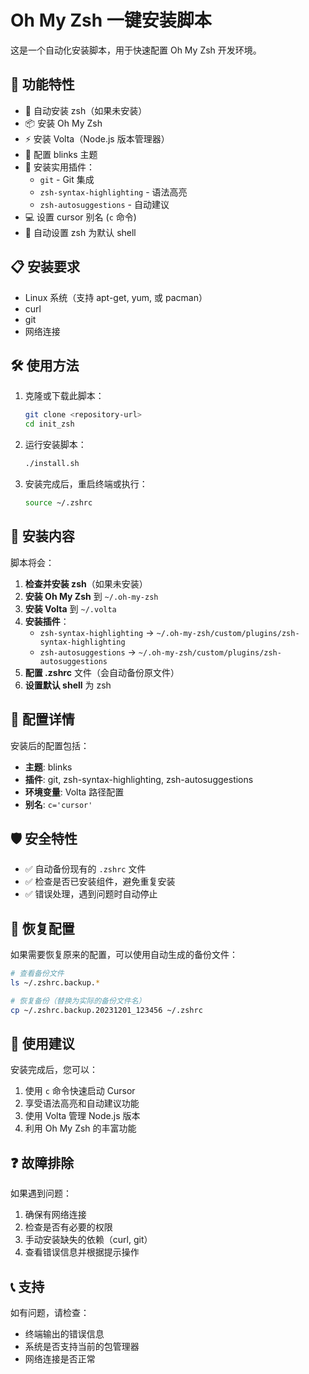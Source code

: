 # Oh My Zsh 一键安装脚本

这是一个自动化安装脚本，用于快速配置 Oh My Zsh 开发环境。

## 🚀 功能特性

- 🔧 自动安装 zsh（如果未安装）
- 📦 安装 Oh My Zsh
- ⚡ 安装 Volta（Node.js 版本管理器）
- 🎨 配置 blinks 主题
- 🔌 安装实用插件：
  - `git` - Git 集成
  - `zsh-syntax-highlighting` - 语法高亮
  - `zsh-autosuggestions` - 自动建议
- 💻 设置 cursor 别名 (`c` 命令)
- 🔄 自动设置 zsh 为默认 shell

## 📋 安装要求

- Linux 系统（支持 apt-get, yum, 或 pacman）
- curl
- git
- 网络连接

## 🛠️ 使用方法

1. 克隆或下载此脚本：
   ```bash
   git clone <repository-url>
   cd init_zsh
   ```

2. 运行安装脚本：
   ```bash
   ./install.sh
   ```

3. 安装完成后，重启终端或执行：
   ```bash
   source ~/.zshrc
   ```

## 📁 安装内容

脚本将会：

1. **检查并安装 zsh**（如果未安装）
2. **安装 Oh My Zsh** 到 `~/.oh-my-zsh`
3. **安装 Volta** 到 `~/.volta`
4. **安装插件**：
   - `zsh-syntax-highlighting` → `~/.oh-my-zsh/custom/plugins/zsh-syntax-highlighting`
   - `zsh-autosuggestions` → `~/.oh-my-zsh/custom/plugins/zsh-autosuggestions`
5. **配置 .zshrc** 文件（会自动备份原文件）
6. **设置默认 shell** 为 zsh

## 🔧 配置详情

安装后的配置包括：

- **主题**: blinks
- **插件**: git, zsh-syntax-highlighting, zsh-autosuggestions
- **环境变量**: Volta 路径配置
- **别名**: `c='cursor'`

## 🛡️ 安全特性

- ✅ 自动备份现有的 `.zshrc` 文件
- ✅ 检查是否已安装组件，避免重复安装
- ✅ 错误处理，遇到问题时自动停止

## 🔄 恢复配置

如果需要恢复原来的配置，可以使用自动生成的备份文件：

```bash
# 查看备份文件
ls ~/.zshrc.backup.*

# 恢复备份（替换为实际的备份文件名）
cp ~/.zshrc.backup.20231201_123456 ~/.zshrc
```

## 🎯 使用建议

安装完成后，您可以：

1. 使用 `c` 命令快速启动 Cursor
2. 享受语法高亮和自动建议功能
3. 使用 Volta 管理 Node.js 版本
4. 利用 Oh My Zsh 的丰富功能

## ❓ 故障排除

如果遇到问题：

1. 确保有网络连接
2. 检查是否有必要的权限
3. 手动安装缺失的依赖（curl, git）
4. 查看错误信息并根据提示操作

## 📞 支持

如有问题，请检查：
- 终端输出的错误信息
- 系统是否支持当前的包管理器
- 网络连接是否正常 